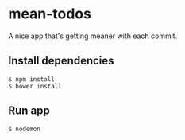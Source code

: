# mean-todos
A nice app that's getting meaner with each commit.

## Install dependencies
    $ npm install
    $ bower install

## Run app
    $ nodemon
